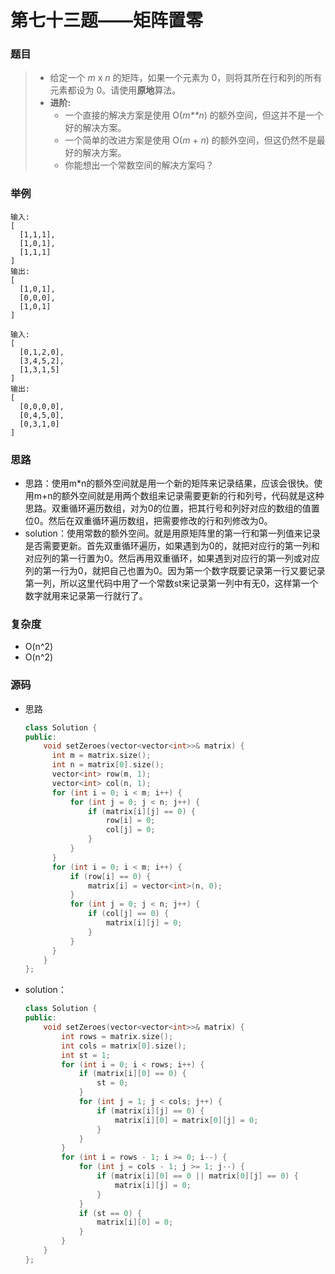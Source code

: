 # 第七十三题——矩阵置零

### 题目

> - 给定一个 *m* x *n* 的矩阵，如果一个元素为 0，则将其所在行和列的所有元素都设为 0。请使用**原地**算法。
> - **进阶:**
>     - 一个直接的解决方案是使用  O(*m**n*) 的额外空间，但这并不是一个好的解决方案。
>     - 一个简单的改进方案是使用 O(*m* + *n*) 的额外空间，但这仍然不是最好的解决方案。
>     - 你能想出一个常数空间的解决方案吗？

### 举例

```
输入: 
[
  [1,1,1],
  [1,0,1],
  [1,1,1]
]
输出: 
[
  [1,0,1],
  [0,0,0],
  [1,0,1]
]

输入: 
[
  [0,1,2,0],
  [3,4,5,2],
  [1,3,1,5]
]
输出: 
[
  [0,0,0,0],
  [0,4,5,0],
  [0,3,1,0]
]
```

### 思路

* 思路：使用m*n的额外空间就是用一个新的矩阵来记录结果，应该会很快。使用m+n的额外空间就是用两个数组来记录需要更新的行和列号，代码就是这种思路。双重循环遍历数组，对为0的位置，把其行号和列好对应的数组的值置位0。然后在双重循环遍历数组，把需要修改的行和列修改为0。
* solution：使用常数的额外空间。就是用原矩阵里的第一行和第一列值来记录是否需要更新。首先双重循环遍历，如果遇到为0的，就把对应行的第一列和对应列的第一行置为0。然后再用双重循环，如果遇到对应行的第一列或对应列的第一行为0，就把自己也置为0。因为第一个数字既要记录第一行又要记录第一列，所以这里代码中用了一个常数st来记录第一列中有无0，这样第一个数字就用来记录第一行就行了。

### 复杂度

- O(n^2)
- O(n^2)


### 源码

* 思路

  ```c++
  class Solution {
  public:
      void setZeroes(vector<vector<int>>& matrix) {
  		int m = matrix.size();
  		int n = matrix[0].size();
  		vector<int> row(m, 1);
  		vector<int> col(n, 1);
  		for (int i = 0; i < m; i++) {
  			for (int j = 0; j < n; j++) {
  				if (matrix[i][j] == 0) {
  					row[i] = 0;
  					col[j] = 0;
  				}
  			}
  		}
  		for (int i = 0; i < m; i++) {
  			if (row[i] == 0) {
  				matrix[i] = vector<int>(n, 0);
  			}
  			for (int j = 0; j < n; j++) {
  				if (col[j] == 0) {
  					matrix[i][j] = 0;
  				}
  			}
  		}        
      }
  };
  ```

- solution：

  ```c++
  class Solution {
  public:
      void setZeroes(vector<vector<int>>& matrix) {
          int rows = matrix.size();
          int cols = matrix[0].size();
          int st = 1;
          for (int i = 0; i < rows; i++) {
              if (matrix[i][0] == 0) {
                  st = 0;
              }            
              for (int j = 1; j < cols; j++) {
                  if (matrix[i][j] == 0) {
                      matrix[i][0] = matrix[0][j] = 0;
                  }
              }
          }
          for (int i = rows - 1; i >= 0; i--) {
              for (int j = cols - 1; j >= 1; j--) {
                  if (matrix[i][0] == 0 || matrix[0][j] == 0) {
                      matrix[i][j] = 0;
                  }
              }
              if (st == 0) {
                  matrix[i][0] = 0;
              }
          }
      }
  };
  ```
